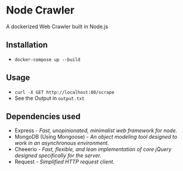 # Node Crawler

A dockerized Web Crawler built in Node.js

## Installation
  - `docker-compose up --build`

## Usage
  - `curl -X GET http://localhost:80/scrape`
  - See the Output in `output.txt`

## Dependencies used

* Express - *Fast, unopinionated, minimalist web framework for node.*
* MongoDB (Using Mongoose) - *An object modeling tool designed to work in an asynchronous environment.*
* Cheeerio - *Fast, flexible, and lean implementation of core jQuery designed specifically for the server.*
* Request - *Simplified HTTP request client.*
